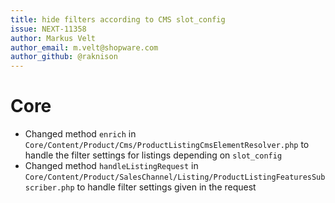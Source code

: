 ```yaml
---
title: hide filters according to CMS slot_config
issue: NEXT-11358
author: Markus Velt
author_email: m.velt@shopware.com 
author_github: @raknison
---
```

# Core
* Changed method `enrich` in `Core/Content/Product/Cms/ProductListingCmsElementResolver.php` to handle the filter
  settings for listings depending on `slot_config`
* Changed method `handleListingRequest`
  in `Core/Content/Product/SalesChannel/Listing/ProductListingFeaturesSubscriber.php` to handle filter settings given in
  the request
